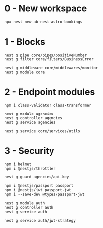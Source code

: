 # 0 - New workspace

```bash
npx nest new ab-nest-astro-bookings

```

# 1 - Blocks

```
nest g pipe core/pipes/positiveNumber
nest g filter core/filters/BusinessError

nest g middleware core/middlewares/monitor
nest g module core
```

# 2 - Endpoint modules

```
npm i class-validator class-transformer

nest g module agencies
nest g controller agencies
nest g service agencies

nest g service core/services/utils
```

# 3 - Security

```
npm i helmet
npm i @nestjs/throttler

nest g guard agencies/api-key

npm i @nestjs/passport passport
npm i @nestjs/jwt passport-jwt
npm i --save-dev @types/passport-jwt

nest g module auth
nest g controller auth
nest g service auth

nest g service auth/jwt-strategy
```
